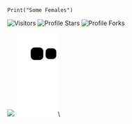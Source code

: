 ```sh-session
Print("Some Females")
```
<img src="https://komarev.com/ghpvc/?username=Blackout4781&label=Profile%20Views&color=008042&style=flat&label=Visitors" alt="Visitors"></a>
<img src="https://img.shields.io/badge/dynamic/json?&label=Total%20Stars&color=008042&style=flat&style=for-the-badge&query=%24.stars&url=https://api.github-star-counter.workers.dev/user/Blackout4781" alt="Profile Stars"></a>
<img src="https://img.shields.io/badge/dynamic/json?&label=Total%20Forks&color=038042&style=flat&style=for-the-badge&query=%24.forks&url=https://api.github-star-counter.workers.dev/user/Blackout4781" alt="Profile Forks"></a>

<a href="https://discord.gg/n5hn7HahWb" target="_blank"> <img src="https://discord.c99.nl/widget/theme-1/848357286988873749.png"/></a>
<a href="https://discord.gg/n5hn7HahWb" target="_blank"><img src="https://github.com/rafaballerini/rafaballerini/blob/output/github-contribution-grid-snake.svg" alt="sneke"></a>\
